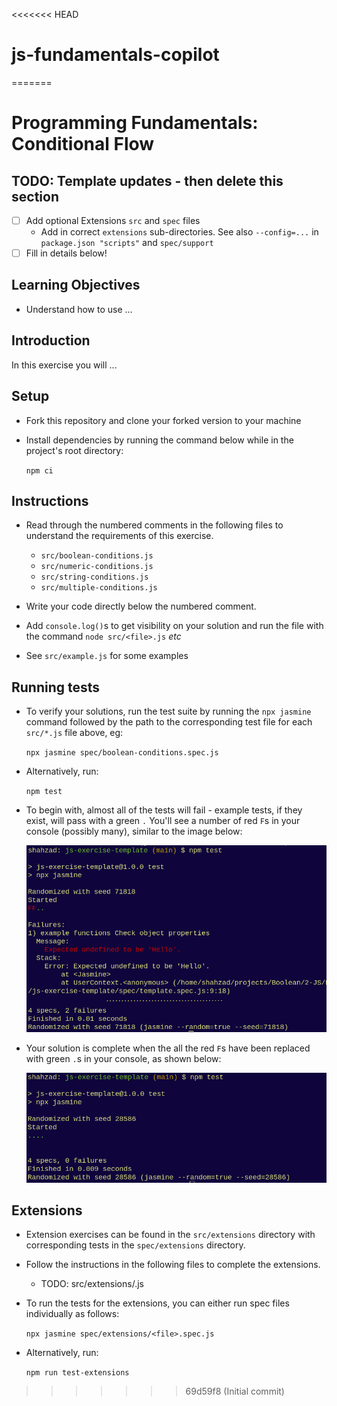 <<<<<<< HEAD
# js-fundamentals-copilot
=======
# Programming Fundamentals: Conditional Flow

## TODO: Template updates - then delete this section

- [ ] Add optional Extensions `src` and `spec` files
  - Add in correct `extensions` sub-directories. See also `--config=...` in `package.json "scripts"` and `spec/support`
- [ ] Fill in details below!

## Learning Objectives

- Understand how to use ...

## Introduction

In this exercise you will ...

## Setup

- Fork this repository and clone your forked version to your machine
- Install dependencies by running the command below while in the project's root directory:

  `npm ci`

## Instructions

- Read through the numbered comments in the following files to understand the requirements of this exercise.
  - `src/boolean-conditions.js`
  - `src/numeric-conditions.js`
  - `src/string-conditions.js`
  - `src/multiple-conditions.js`

- Write your code directly below the numbered comment.

- Add `console.log()`s to get visibility on your solution and run the file with the command `node src/<file>.js` *etc*

- See `src/example.js` for some examples

## Running tests

- To verify your solutions, run the test suite by running the `npx jasmine` command followed by the path to the corresponding test file for each `src/*.js` file above, eg:

    `npx jasmine spec/boolean-conditions.spec.js`

- Alternatively, run:

  `npm test`

- To begin with, almost all of the tests will fail - example tests, if they exist, will pass with a green `.` You'll see a number of red `F`s in your console (possibly many), similar to the image below:

  ![](./img/test-fail.png)

- Your solution is complete when the all the red `F`s have been replaced with green `.`s in your console, as shown below:

  ![](./img/test-pass.png)

## Extensions

- Extension exercises can be found in the `src/extensions` directory with corresponding tests in the `spec/extensions` directory.

- Follow the instructions in the following files to complete the extensions.
  - TODO: src/extensions/<file>.js

- To run the tests for the extensions, you can either run spec files individually as follows:

  `npx jasmine spec/extensions/<file>.spec.js`

- Alternatively, run:

  `npm run test-extensions`
>>>>>>> 69d59f8 (Initial commit)
